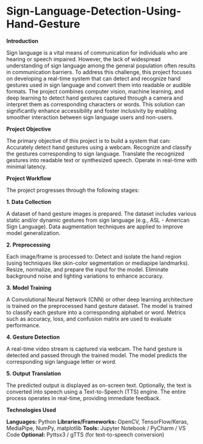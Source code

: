 # Sign-Language-Detection-Using-Hand-Gesture

**Introduction**

Sign language is a vital means of communication for individuals who are hearing or speech impaired. However, the lack of widespread understanding of sign language among the general population often results in communication barriers. To address this challenge, this project focuses on developing a real-time system that can detect and recognize hand gestures used in sign language and convert them into readable or audible formats. The project combines computer vision, machine learning, and deep learning to detect hand gestures captured through a camera and interpret them as corresponding characters or words. This solution can significantly enhance accessibility and foster inclusivity by enabling smoother interaction between sign language users and non-users.

**Project Objective**

The primary objective of this project is to build a system that can:
Accurately detect hand gestures using a webcam.
Recognize and classify the gestures corresponding to sign language.
Translate the recognized gestures into readable text or synthesized speech.
Operate in real-time with minimal latency.

**Project Workflow**

The project progresses through the following stages:

**1. Data Collection**

A dataset of hand gesture images is prepared.
The dataset includes various static and/or dynamic gestures from sign language (e.g., ASL - American Sign Language).
Data augmentation techniques are applied to improve model generalization.

**2. Preprocessing**

Each image/frame is processed to:
Detect and isolate the hand region (using techniques like skin-color segmentation or mediapipe landmarks).
Resize, normalize, and prepare the input for the model.
Eliminate background noise and lighting variations to enhance accuracy.

**3. Model Training**

A Convolutional Neural Network (CNN) or other deep learning architecture is trained on the preprocessed hand gesture dataset.
The model is trained to classify each gesture into a corresponding alphabet or word.
Metrics such as accuracy, loss, and confusion matrix are used to evaluate performance.

**4. Gesture Detection**

A real-time video stream is captured via webcam.
The hand gesture is detected and passed through the trained model.
The model predicts the corresponding sign language letter or word.

**5. Output Translation**

The predicted output is displayed as on-screen text.
Optionally, the text is converted into speech using a Text-to-Speech (TTS) engine.
The entire process operates in real-time, providing immediate feedback.

**Technologies Used**

**Languages:** Python
**Libraries/Frameworks:** OpenCV, TensorFlow/Keras, MediaPipe, NumPy, matplotlib
**Tools:** Jupyter Notebook / PyCharm / VS Code
**Optional:** Pyttsx3 / gTTS (for text-to-speech conversion)

